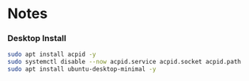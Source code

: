 # Notes

### Desktop Install
```bash
sudo apt install acpid -y
sudo systemctl disable --now acpid.service acpid.socket acpid.path
sudo apt install ubuntu-desktop-minimal -y
```

